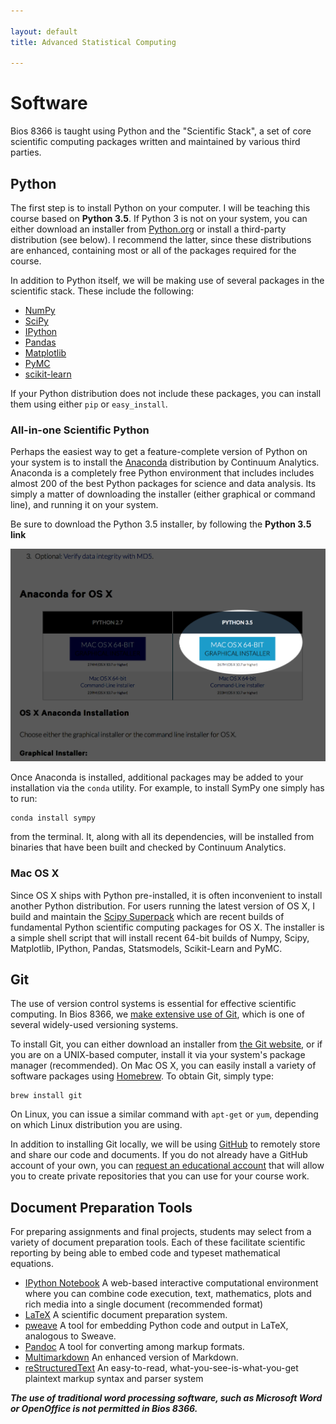 ```yaml
---

layout: default
title: Advanced Statistical Computing

---
```


# Software

Bios 8366 is taught using Python and the "Scientific Stack", a set of core scientific computing packages written and maintained by various third parties.

## Python

The first step is to install Python on your computer. I will be teaching this course based on **Python 3.5**. If Python 3 is not on your system, you can either download an installer from [Python.org](http://python.org) or install a third-party distribution (see below). I recommend the latter, since these distributions are enhanced, containing most or all of the packages required for the course.

In addition to Python itself, we will be making use of several packages in the scientific stack. These include the following:

* [NumPy](http://www.numpy.org/ "NumPy &mdash; Numpy")
* [SciPy](http://www.scipy.org/ "SciPy.org &mdash; SciPy.org")
* [IPython](http://ipython.org/ "Announcements &mdash; IPython")
* [Pandas](http://pandas.pydata.org/ "Python Data Analysis Library &mdash; pandas: Python Data Analysis Library")
* [Matplotlib](http://matplotlib.org/ "matplotlib: python plotting &mdash; Matplotlib 1.2.1 documentation")
* [PyMC](https://github.com/pymc-devs/pymc "pymc-devs/pymc · GitHub")
* [scikit-learn](http://scikit-learn.org/ "scikit-learn: machine learning in Python &mdash; scikit-learn 0.13.1 documentation")

If your Python distribution does not include these packages, you can install them using either `pip` or `easy_install`.

### All-in-one Scientific Python

Perhaps the easiest way to get a feature-complete version of Python on your system is to install the [Anaconda](http://continuum.io/downloads.html) distribution by Continuum Analytics. Anaconda is a completely free Python environment that includes includes almost 200 of the best Python packages for science and data analysis. Its simply a matter of downloading the installer (either graphical or command line), and running it on your system.

Be sure to download the Python 3.5 installer, by following the **Python 3.5 link**

![get Python 3](images/getpy3.png)

Once Anaconda is installed, additional packages may be added to your installation via the `conda` utility. For example, to install SymPy one simply has to run:

    conda install sympy
    
from the terminal. It, along with all its dependencies, will be installed from binaries that have been built and checked by Continuum Analytics.

### Mac OS X

Since OS X ships with Python pre-installed, it is often inconvenient to install another Python distribution. For users running the latest version of OS X, I build and maintain the [Scipy Superpack](http://fonnesbeck.github.io/ScipySuperpack/) which are recent builds of fundamental Python scientific computing packages for OS X. The installer is a simple shell script that will install recent 64-bit builds of Numpy,  Scipy, Matplotlib, IPython, Pandas, Statsmodels, Scikit-Learn and PyMC.

## Git

The use of version control systems is essential for effective scientific computing. In Bios 8366, we [make extensive use of Git](http://fonnesbeck.github.io/Bios8366/git.html), which is one of several widely-used versioning systems.

To install Git, you can either download an installer from [the Git website](http://git-scm.com), or if you are on a UNIX-based computer, install it via your system's package manager (recommended). On Mac OS X, you can easily install a variety of software packages using [Homebrew](http://mxcl.github.io/homebrew/ "Homebrew — MacPorts driving you to drink? Try Homebrew!"). To obtain Git, simply type:

    brew install git

On Linux, you can issue a similar command with `apt-get` or `yum`, depending on which Linux distribution you are using.

In addition to installing Git locally, we will be using [GitHub](https://github.com/ "GitHub · Build software better, together.") to remotely store and share our code and documents. If you do not already have a GitHub account of your own, you can [request an educational account](https://github.com/edu) that will allow you to create private repositories that you can use for your course work.


## Document Preparation Tools

For preparing assignments and final projects, students may select from a variety of document preparation tools. Each of these facilitate scientific reporting by being able to embed code and typeset mathematical equations.

* [IPython Notebook](http://ipython.org/notebook.html "The IPython Notebook &mdash; IPython") A web-based interactive computational environment where you can combine code execution, text, mathematics, plots and rich media into a single document (recommended format)
* [LaTeX](http://www.latex-project.org) A scientific document preparation system.
* [pweave](http://mpastell.com/pweave/ "About Pweave &mdash; Pweave - reports from data with Python") A tool for embedding Python code and output in LaTeX, analogous to Sweave.
* [Pandoc](http://johnmacfarlane.net/pandoc/ "Pandoc - About pandoc") A tool for converting among markup formats.
* [Multimarkdown](http://fletcherpenney.net/multimarkdown/ "MultiMarkdown") An enhanced version of Markdown.
* [reStructuredText](http://docutils.sourceforge.net/rst.html "reStructuredText") An easy-to-read, what-you-see-is-what-you-get plaintext markup syntax and parser system

***The use of traditional word processing software, such as Microsoft Word or OpenOffice is not permitted in Bios 8366.***
